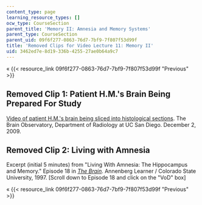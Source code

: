 ```yaml
---
content_type: page
learning_resource_types: []
ocw_type: CourseSection
parent_title: 'Memory II: Amnesia and Memory Systems'
parent_type: CourseSection
parent_uid: 09f6f277-0863-76d7-7bf9-7f807f53d99f
title: 'Removed Clips for Video Lecture 11: Memory II'
uid: 3462ed7e-8d19-336b-4255-27ae0b64a9c7
---
```


« {{< resource_link 09f6f277-0863-76d7-7bf9-7f807f53d99f "Previous" >}}

Removed Clip 1: Patient H.M.'s Brain Being Prepared For Study
-------------------------------------------------------------

[Video of patient H.M.'s brain being sliced into histological sections](http://www.brainybehavior.com/blog/2009/12/in-memory-of-h-m-live-video/). The Brain Observatory, Department of Radiology at UC San Diego. December 2, 2009.

Removed Clip 2: Living with Amnesia
-----------------------------------

Excerpt (initial 5 minutes) from "Living With Amnesia: The Hippocampus and Memory." Episode 18 in _[The Brain](https://www.learner.org/series/the-brain-teaching-modules/living-with-amnesia-the-hippocampus-and-memory/)_. Annenberg Learner / Colorado State University, 1997. \[Scroll down to Episode 18 and click on the "VoD" box\]

« {{< resource_link 09f6f277-0863-76d7-7bf9-7f807f53d99f "Previous" >}}